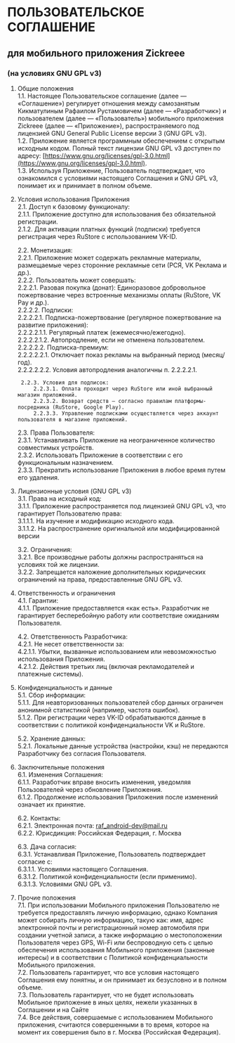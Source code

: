 # ПОЛЬЗОВАТЕЛЬСКОЕ СОГЛАШЕНИЕ  
## для мобильного приложения Zickreee  
### (на условиях GNU GPL v3)

1. Общие положения  
    1.1. Настоящее Пользовательское соглашение (далее — «Соглашение») регулирует отношения между самозанятым Кикматулиным Рафаилом Рустамовичем (далее — «Разработчик») и пользователем (далее — «Пользователь») мобильного приложения Zickreee (далее — «Приложение»), распространяемого под лицензией GNU General Public License версии 3 (GNU GPL v3).  
    1.2. Приложение является программным обеспечением с открытым исходным кодом. Полный текст лицензии GNU GPL v3 доступен по адресу: [https://www.gnu.org/licenses/gpl-3.0.html](https://www.gnu.org/licenses/gpl-3.0.html).  
    1.3. Используя Приложение, Пользователь подтверждает, что ознакомился с условиями настоящего Соглашения и GNU GPL v3, понимает их и принимает в полном объеме.

2. Условия использования Приложения  
    2.1. Доступ к базовому функционалу:  
        2.1.1. Приложение доступно для использования без обязательной регистрации.  
        2.1.2. Для активации платных функций (подписки) требуется регистрация через RuStore с использованием VK-ID.  

    2.2. Монетизация:  
        2.2.1. Приложение может содержать рекламные материалы, размещаемые через сторонние рекламные сети (РСЯ, VK Реклама и др.).  
        2.2.2. Пользователь может совершать:  
            2.2.2.1. Разовая покупка (донат): Единоразовое добровольное пожертвование через встроенные механизмы оплаты (RuStore, VK Pay и др.).  
            2.2.2.2. Подписки:  
                2.2.2.2.1. Подписка-пожертвование (регулярное пожертвование на развитие приложения):  
                    2.2.2.2.1.1. Регулярный платеж (ежемесячно/ежегодно).  
                    2.2.2.2.1.2. Автопродление, если не отменена пользователем.  
                2.2.2.2.2. Подписка-премиум:  
                    2.2.2.2.2.1. Отключает показ рекламы на выбранный период (месяц/год).  
                    2.2.2.2.2.2. Условия автопродления аналогичны п. 2.2.2.2.1.  

        2.2.3. Условия для подписок:  
            2.2.3.1. Оплата проходит через RuStore или иной выбранный магазин приложений.  
            2.2.3.2. Возврат средств — согласно правилам платформы-посредника (RuStore, Google Play).  
            2.2.3.3. Управление подписками осуществляется через аккаунт пользователя в магазине приложений.  

    2.3. Права Пользователя:  
        2.3.1. Устанавливать Приложение на неограниченное количество совместимых устройств.  
        2.3.2. Использовать Приложение в соответствии с его функциональным назначением.  
        2.3.3. Прекратить использование Приложения в любое время путем его удаления.  

3. Лицензионные условия (GNU GPL v3)  
    3.1. Права на исходный код:  
        3.1.1. Приложение распространяется под лицензией GNU GPL v3, что гарантирует Пользователю права:  
            3.1.1.1. На изучение и модификацию исходного кода.  
            3.1.1.2. На распространение оригинальной или модифицированной версии  

    3.2. Ограничения:  
        3.2.1. Все производные работы должны распространяться на условиях той же лицензии.  
        3.2.2. Запрещается наложение дополнительных юридических ограничений на права, предоставленные GNU GPL v3.  

4. Ответственность и ограничения  
    4.1. Гарантии:  
        4.1.1. Приложение предоставляется «как есть». Разработчик не гарантирует бесперебойную работу или соответствие ожиданиям Пользователя.  

    4.2. Ответственность Разработчика:  
        4.2.1. Не несет ответственности за:  
            4.2.1.1. Убытки, вызванные использованием или невозможностью использования Приложения.  
            4.2.1.2. Действия третьих лиц (включая рекламодателей и платежные системы).  

5. Конфиденциальность и данные  
    5.1. Сбор информации:  
        5.1.1. Для неавторизованных пользователей сбор данных ограничен анонимной статистикой (например, частота ошибок).  
        5.1.2. При регистрации через VK-ID обрабатываются данные в соответствии с политикой конфиденциальности VK и RuStore.  

    5.2. Хранение данных:  
        5.2.1. Локальные данные устройства (настройки, кэш) не передаются Разработчику без согласия Пользователя.  

6. Заключительные положения  
    6.1. Изменения Соглашения:  
        6.1.1. Разработчик вправе вносить изменения, уведомляя Пользователей через обновление Приложения.  
        6.1.2. Продолжение использования Приложения после изменений означает их принятие.  

    6.2. Контакты:  
        6.2.1. Электронная почта: [raf_android-dev@mail.ru](mailto:raf_android-dev@mail.ru)  
        6.2.2. Юрисдикция: Российская Федерация, г. Москва  

    6.3. Дача согласия:  
        6.3.1. Устанавливая Приложение, Пользователь подтверждает согласие с:  
            6.3.1.1. Условиями настоящего Соглашения.  
            6.3.1.2. Политикой конфиденциальности (если применимо).  
            6.3.1.3. Условиями GNU GPL v3.  

7. Прочие положения  
    7.1. При использовании Мобильного приложения Пользователю не требуется предоставлять личную информацию, однако Компания может собирать личную информацию, такую как: имя, адрес электронной почты и регистрационный номер автомобиля при создании учетной записи, а также информацию о местоположении Пользователя через GPS, Wi-Fi или беспроводную сеть с целью обеспечения использования Мобильного приложения (законные интересы) и в соответствии с Политикой конфиденциальности Мобильного приложения.  
    7.2. Пользователь гарантирует, что все условия настоящего Соглашения ему понятны, и он принимает их безусловно и в полном объеме.  
    7.3. Пользователь гарантирует, что не будет использовать Мобильное приложение в иных целях, нежели указанных в Соглашении и на Сайте  
    7.4. Все действия, совершаемые с использованием Мобильного приложения, считаются совершенными в то время, которое на момент их совершения было в г. Москва (Российская Федерация).  
